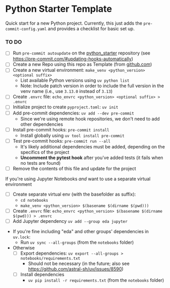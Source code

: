 # Python Starter Template
Quick start for a new Python project. Currently, this just adds the `pre-commit-config.yaml` and provides a checklist for basic set up.

### TO DO
- [ ] Run `pre-commit autoupdate` on the [python_starter](https://github.com/robveijk/python_starter) repository (see https://pre-commit.com/#updating-hooks-automatically)
- [ ] Create a new Repo using this repo as Template (from [github.com](https://github.com/robveijk?tab=repositories))
- [ ] Create a new virtual environment: `make_venv <python_version> <optional suffix>`
  - List available Python versions using `uv python list`
  - Note: Include patch version in order to include the full version in the venv name (i.e., use `3.13.0` instead of `3.13`)
- [ ] Create `.envrc` file: `echo_envrc <python_version> <optional suffix> > .envrc`
- [ ] Initialize project to create `pyproject.toml`: `uv init`
- [ ] Add pre-commit dependencies: `uv add --dev pre-commit`
   - Since we're using remote hook repositories, we don't need to add other dependencies
- [ ] Install pre-commit hooks: `pre-commit install`
  - Install globally using `uv tool install pre-commit`
- [ ] Test pre-commit hooks: `pre-commit run --all`
  - It's likely additional dependencies must be added, depending on the specifics of the project
  - **Uncomment the pytest hook** after you've added tests (it fails when no tests are found)
- [ ] Remove the contents of this file and update for the project

If you're using Jupyter Notebooks _and_ want to use a separate virtual environment
- [ ] Create separate virtual env (with the basefolder as suffix):
  - `cd notebooks`
  - `make_venv <python_version> $(basename $(dirname $(pwd)))`
- [ ] Create `.envrc` file: `echo_envrc <python_version> $(basename $(dirname $(pwd))) > .envrc`
- [ ] Add Jupyter dependency `uv add --group eda jupyter`
- If you're fine including "eda" and other groups' dependencies in `uv.lock`:
  - Run `uv sync --all-groups` (from the `notebooks` folder)
- Otherwise
  - [ ] Export dependencies: `uv export --all-groups > notebooks/requirements.txt`
    - Should not be necessary (in the future; also see https://github.com/astral-sh/uv/issues/8590)
  - [ ] Install dependencies
    - `uv pip install -r requirements.txt` (from the `notebooks` folder)

